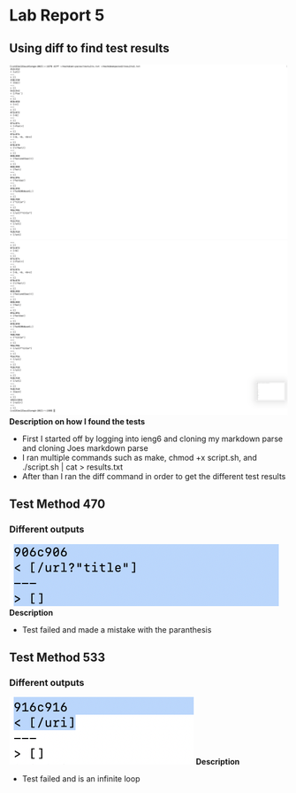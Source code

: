 # Lab Report 5
## Using diff to find test results
![Image](Right1.png) 
![Image](Right2.png) 
**Description on how I found the tests** 
- First I started off by logging into ieng6 and cloning my markdown parse and cloning Joes markdown parse
- I ran multiple commands such as make, chmod +x script.sh, and ./script.sh | cat > results.txt
- After than I ran the diff command in order to get the different test results

## Test Method 470
### Different outputs
![Image](T.png) 
**Description** 
- Test failed and made a mistake with the paranthesis

## Test Method 533
### Different outputs
![Image](T1.png) 
**Description** 
- Test failed and is an infinite loop
